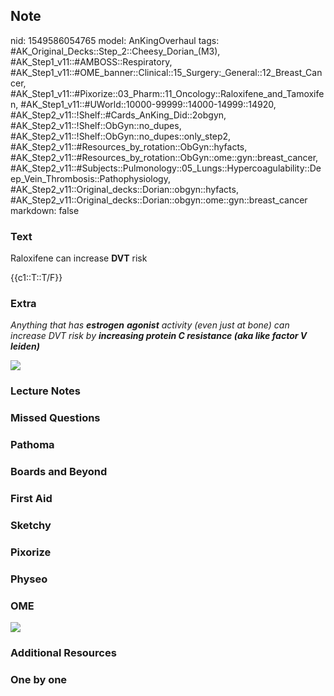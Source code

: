 ## Note
nid: 1549586054765
model: AnKingOverhaul
tags: #AK_Original_Decks::Step_2::Cheesy_Dorian_(M3), #AK_Step1_v11::#AMBOSS::Respiratory, #AK_Step1_v11::#OME_banner::Clinical::15_Surgery:_General::12_Breast_Cancer, #AK_Step1_v11::#Pixorize::03_Pharm::11_Oncology::Raloxifene_and_Tamoxifen, #AK_Step1_v11::#UWorld::10000-99999::14000-14999::14920, #AK_Step2_v11::!Shelf::#Cards_AnKing_Did::2obgyn, #AK_Step2_v11::!Shelf::ObGyn::no_dupes, #AK_Step2_v11::!Shelf::ObGyn::no_dupes::only_step2, #AK_Step2_v11::#Resources_by_rotation::ObGyn::hyfacts, #AK_Step2_v11::#Resources_by_rotation::ObGyn::ome::gyn::breast_cancer, #AK_Step2_v11::#Subjects::Pulmonology::05_Lungs::Hypercoagulability::Deep_Vein_Thrombosis::Pathophysiology, #AK_Step2_v11::Original_decks::Dorian::obgyn::hyfacts, #AK_Step2_v11::Original_decks::Dorian::obgyn::ome::gyn::breast_cancer
markdown: false

### Text
Raloxifene can increase <b>DVT</b> risk
<div>
  <div>
    {{c1::T::T/F}}
  </div>
</div>

### Extra
<i>Anything that has <b>estrogen</b> <b>agonist</b> activity (even
just at bone) can increase DVT risk by <b>increasing protein C
resistance (aka like factor V leiden)</b></i>
<div>
  <div>
    <i><img src="paste-3038229800419331.jpg"></i>
  </div>
</div>

### Lecture Notes


### Missed Questions


### Pathoma


### Boards and Beyond


### First Aid


### Sketchy


### Pixorize


### Physeo


### OME
<div class="ome-widget">
  <a href=
  "https://onlinemeded.org/spa/surgery-general/breast-cancer/acquire?ref=anki">
  <img src="_OME_AnkiFlashcards_Lesson_3.png"></a>
</div>

### Additional Resources


### One by one

